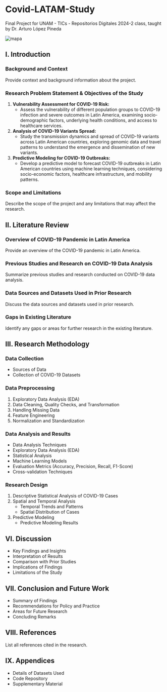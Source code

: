 # Covid-LATAM-Study

Final Project for UNAM - TICs - Repositorios Digitales 2024-2 class, taught by Dr. Arturo López Pineda

![mapa](https://github.com/miguelzpresa/Covid-LATAM-Study/assets/49998408/33232a0e-c79c-488c-9e43-18d3782a4c82)

## I. Introduction

### Background and Context
Provide context and background information about the project.

### Research Problem Statement & Objectives of the Study
1. **Vulnerability Assessment for COVID-19 Risk:**
   - Assess the vulnerability of different population groups to COVID-19 infection and severe outcomes in Latin America, examining socio-demographic factors, underlying health conditions, and access to healthcare services.
2. **Analysis of COVID-19 Variants Spread:**
   - Study the transmission dynamics and spread of COVID-19 variants across Latin American countries, exploring genomic data and travel patterns to understand the emergence and dissemination of new variants.
3. **Predictive Modeling for COVID-19 Outbreaks:**
   - Develop a predictive model to forecast COVID-19 outbreaks in Latin American countries using machine learning techniques, considering socio-economic factors, healthcare infrastructure, and mobility patterns.

### Scope and Limitations
Describe the scope of the project and any limitations that may affect the research.

## II. Literature Review

### Overview of COVID-19 Pandemic in Latin America
Provide an overview of the COVID-19 pandemic in Latin America.

### Previous Studies and Research on COVID-19 Data Analysis
Summarize previous studies and research conducted on COVID-19 data analysis.

### Data Sources and Datasets Used in Prior Research
Discuss the data sources and datasets used in prior research.

### Gaps in Existing Literature
Identify any gaps or areas for further research in the existing literature.

## III. Research Methodology

### Data Collection
- Sources of Data
- Collection of COVID-19 Datasets

### Data Preprocessing
1. Exploratory Data Analysis (EDA)
2. Data Cleaning, Quality Checks, and Transformation
3. Handling Missing Data
4. Feature Engineering
5. Normalization and Standardization

### Data Analysis and Results
- Data Analysis Techniques
- Exploratory Data Analysis (EDA)
- Statistical Analysis
- Machine Learning Models
- Evaluation Metrics (Accuracy, Precision, Recall, F1-Score)
- Cross-validation Techniques

### Research Design
1. Descriptive Statistical Analysis of COVID-19 Cases
2. Spatial and Temporal Analysis
   - Temporal Trends and Patterns
   - Spatial Distribution of Cases
3. Predictive Modeling
   - Predictive Modeling Results

## VI. Discussion

- Key Findings and Insights
- Interpretation of Results
- Comparison with Prior Studies
- Implications of Findings
- Limitations of the Study

## VII. Conclusion and Future Work

- Summary of Findings
- Recommendations for Policy and Practice
- Areas for Future Research
- Concluding Remarks

## VIII. References

List all references cited in the research.

## IX. Appendices

- Details of Datasets Used
- Code Repository
- Supplementary Material
